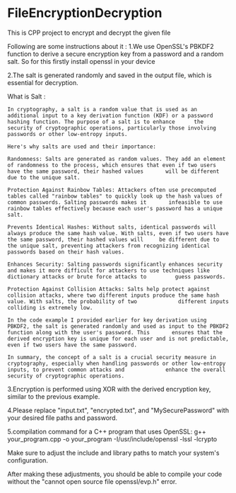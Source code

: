 # FileEncryptionDecryption

This is CPP project to encrypt and decrypt the given file 

Following are some instructions about it :
1.We use OpenSSL's PBKDF2 function to derive a secure encryption key from a password and a random salt.
  So for this firstly install openssl in your device
  
2.The salt is generated randomly and saved in the output file, which is essential for decryption.

  What is Salt :
  
    In cryptography, a salt is a random value that is used as an additional input to a key derivation function (KDF) or a password hashing function. The purpose of a salt is to enhance      the security of cryptographic operations, particularly those involving passwords or other low-entropy inputs.

    Here's why salts are used and their importance:

    Randomness: Salts are generated as random values. They add an element of randomness to the process, which ensures that even if two users have the same password, their hashed values       will be different due to the unique salt.

    Protection Against Rainbow Tables: Attackers often use precomputed tables called "rainbow tables" to quickly look up the hash values of common passwords. Salting passwords makes it       infeasible to use rainbow tables effectively because each user's password has a unique salt.

    Prevents Identical Hashes: Without salts, identical passwords will always produce the same hash value. With salts, even if two users have the same password, their hashed values will     be different due to the unique salt, preventing attackers from recognizing identical passwords based on their hash values.

    Enhances Security: Salting passwords significantly enhances security and makes it more difficult for attackers to use techniques like dictionary attacks or brute force attacks to         guess passwords.

    Protection Against Collision Attacks: Salts help protect against collision attacks, where two different inputs produce the same hash value. With salts, the probability of two             different inputs colliding is extremely low.

    In the code example I provided earlier for key derivation using PBKDF2, the salt is generated randomly and used as input to the PBKDF2 function along with the user's password. This       ensures that the derived encryption key is unique for each user and is not predictable, even if two users have the same password.

    In summary, the concept of a salt is a crucial security measure in cryptography, especially when handling passwords or other low-entropy inputs, to prevent common attacks and             enhance the overall security of cryptographic operations.

  3.Encryption is performed using XOR with the derived encryption key, similar to the previous example.

  4.Please replace "input.txt", "encrypted.txt", and "MySecurePassword" with your desired file paths and password.

  5.compilation command for a C++ program that uses OpenSSL:
      g++ your_program.cpp -o your_program -I/usr/include/openssl -lssl -lcrypto

  Make sure to adjust the include and library paths to match your system's configuration.

  After making these adjustments, you should be able to compile your code without the "cannot open source file openssl/evp.h" error.
